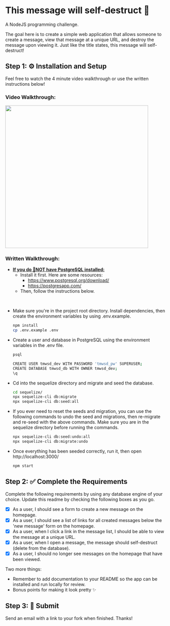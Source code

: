 # This message will self-destruct 🧨

A NodeJS programming challenge.

The goal here is to create a simple web application that allows someone to create a message, view that message at a unique URL, and destroy the message upon viewing it. Just like the title states, this message will self-destruct!

## Step 1: ⚙️ Installation and Setup

<p>Feel free to watch the 4 minute video walkthrough or use the written instructions below!</p>

### Video Walkthrough:
<a href="https://youtu.be/ISIF3iUrzN4"><img src="https://i.imgur.com/BlRX21R.png" style="width:450px;" target="_blank" /></a>
<!-- [![Setup Walkthrough](https://i.imgur.com/BlRX21R.png)](https://youtu.be/ISIF3iUrzN4) -->


### Written Walkthrough:
 - <b><u>If you do 🙅NOT have PostgreSQL installed:</u></b>
    - Install it first. Here are some resources:
      - https://www.postgresql.org/download/
      - https://postgresapp.com/
    - Then, follow the instructions below.

<br>

   - Make sure you're in the project root directory. Install dependencies, then create the environment variables by using .env.example.
      ``` bash
      npm install
      cp .env.example .env
      ```
   - Create a user and database in PostgreSQL using the environment variables in the .env file.
      ``` bash
      psql

      CREATE USER tmwsd_dev WITH PASSWORD 'tmwsd_pw' SUPERUSER;
      CREATE DATABASE tmwsd_db WITH OWNER tmwsd_dev;
      \q
      ```
   - Cd into the sequelize directory and migrate and seed the database.
      ``` bash
      cd sequelize/
      npx sequelize-cli db:migrate
      npx sequelize-cli db:seed:all
      ```
   - If you ever need to reset the seeds and migration, you can use the following commands to undo the seed and migrations, then re-migrate and re-seed with the above commands. Make sure you are in the sequelize directory before running the commands.
      ``` bash
      npx sequelize-cli db:seed:undo:all
      npx sequelize-cli db:migrate:undo
      ```
   - Once everything has been seeded correctly, run it, then open http://localhost:3000/
      ``` bash
      npm start
      ```


## Step 2: ✅ Complete the Requirements

Complete the following requirements by using any database engine of your choice. Update this readme by checking the following boxes as you go.

- [x] As a user, I should see a form to create a new message on the homepage.
- [x] As a user, I should see a list of links for all created messages below the 'new message' form on the homepage.
- [x] As a user, when I click a link in the message list, I should be able to view the message at a unique URL.
- [x] As a user, when I open a message, the message should self-destruct (delete from the database).
- [x] As a user, I should no longer see messages on the homepage that have been viewed.

Two more things:
* Remember to add documentation to your README so the app can be installed and run locally for review.
* Bonus points for making it look pretty :sparkles:

## Step 3: 🚀 Submit

Send an email with a link to your fork when finished. Thanks!
